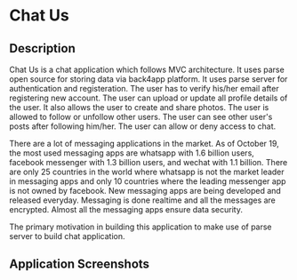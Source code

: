 # Chat Us

## Description

Chat Us is a chat application which follows MVC architecture. It uses parse open source for storing data via back4app platform. It uses parse server for authentication and registeration. The user has to verify his/her
email after registering new account. The user can upload or update all profile details of the user. It also allows the user to create and share photos. The user is allowed to follow or unfollow other users. The user can see
 other user's posts after following him/her. The user can allow or deny access to chat.

There are a lot of messaging applications in the market. As of October 19, the most used messaging apps are whatsapp with 1.6
billion users, facebook messenger with 1.3 billion users, and wechat with 1.1 billion. There are only 25 countries in the world where whatsapp is not the market leader in messaging apps 
and only 10 countries where the leading messenger app is not owned by facebook. New messaging apps are being developed and released everyday. Messaging is done realtime and all the messages
are encrypted. Almost all the messaging apps ensure data security. 

The primary motivation in building this application to make use of parse server to build chat application.

## Application Screenshots

